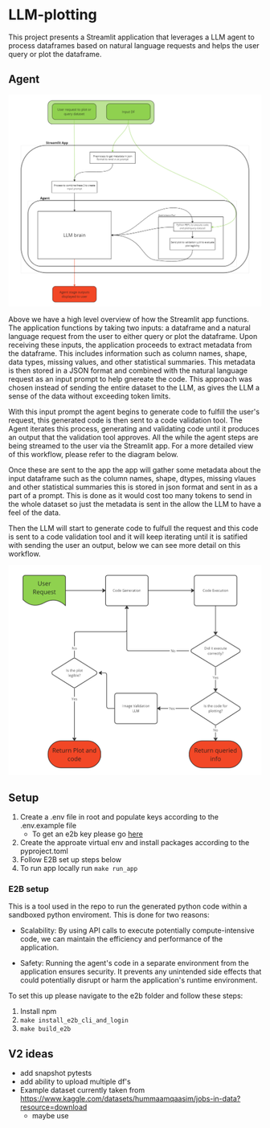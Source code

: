 # LLM-plotting

This project presents a Streamlit application that leverages a LLM agent to process dataframes based on natural language requests and helps the user query or plot the dataframe.


## Agent 

![high_level_agent_setup](llm_plotting/assets/high_level_agent_setup.png)

Above we have a high level overview of how the Streamlit app functions. The application functions by taking two inputs: a dataframe and a natural language request from the user to either query or plot the dataframe. Upon receiving these inputs, the application proceeds to extract metadata from the dataframe. This includes information such as column names, shape, data types, missing values, and other statistical summaries. This metadata is then stored in a JSON format and combined with the natural language request as an input prompt to help gnereate the code. This approach was chosen instead of sending the entire dataset to the LLM, as gives the LLM a sense of the data without exceeding token limits.

With this input prompt the agent begins to generate code to fulfill the user's request, this generated code is then sent to a code validation tool. The Agent iterates this process, generating and validating code until it produces an output that the validation tool approves. All the while the agent steps are being streamed to the user via the Streamlit app. For a more detailed view of this workflow, please refer to the diagram below.

 Once these are sent to the app the app will gather some metadata about the input dataframe such as the column names, shape, dtypes, missing vlaues and other statistical summaries this is stored in json format and sent in as a part of a prompt. This is done as it would cost too many tokens to send in the whole dataset so just the metadata is sent in the allow the LLM to have a feel of the data.

Then the LLM will start to generate code to fulfull the request and this code is sent to a code validation tool and it will keep iterating until it is satified with sending the user an output, below we can see more detail on this workflow.

![agent_workflow](llm_plotting/assets/agent_workflow.png)


## Setup
1. Create a .env file in root and populate keys according to the .env.example file
    - To get an e2b key please go [here](https://e2b.dev/docs)
2. Create the approate virtual env and install packages according to the pyproject.toml
3. Follow E2B set up steps below
4. To run app locally run `make run_app`


### E2B setup

This is a tool used in the repo to run the generated python code within a sandboxed python enviroment. This is done for two reasons:

- Scalability: By using API calls to execute potentially compute-intensive code, we can maintain the efficiency and performance of the application.

- Safety: Running the agent's code in a separate environment from the application ensures security. It prevents any unintended side effects that could potentially disrupt or harm the application's runtime environment.

To set this up please navigate to the e2b folder and follow these steps:

1. Install npm
2. `make install_e2b_cli_and_login`
3. `make build_e2b`


## V2 ideas

- add snapshot pytests
- add ability to upload multiple df's
- Example dataset currently taken from https://www.kaggle.com/datasets/hummaamqaasim/jobs-in-data?resource=download
    - maybe use 
